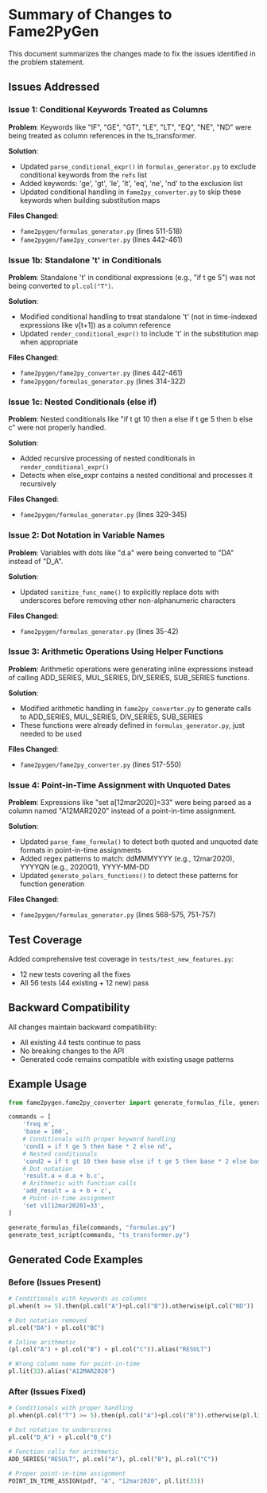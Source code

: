 # Summary of Changes to Fame2PyGen

This document summarizes the changes made to fix the issues identified in the problem statement.

## Issues Addressed

### Issue 1: Conditional Keywords Treated as Columns

**Problem**: Keywords like "IF", "GE", "GT", "LE", "LT", "EQ", "NE", "ND" were being treated as column references in the ts_transformer.

**Solution**:
- Updated `parse_conditional_expr()` in `formulas_generator.py` to exclude conditional keywords from the `refs` list
- Added keywords: 'ge', 'gt', 'le', 'lt', 'eq', 'ne', 'nd' to the exclusion list
- Updated conditional handling in `fame2py_converter.py` to skip these keywords when building substitution maps

**Files Changed**:
- `fame2pygen/formulas_generator.py` (lines 511-518)
- `fame2pygen/fame2py_converter.py` (lines 442-461)

### Issue 1b: Standalone 't' in Conditionals

**Problem**: Standalone 't' in conditional expressions (e.g., "if t ge 5") was not being converted to `pl.col("T")`.

**Solution**:
- Modified conditional handling to treat standalone 't' (not in time-indexed expressions like v[t+1]) as a column reference
- Updated `render_conditional_expr()` to include 't' in the substitution map when appropriate

**Files Changed**:
- `fame2pygen/fame2py_converter.py` (lines 442-461)
- `fame2pygen/formulas_generator.py` (lines 314-322)

### Issue 1c: Nested Conditionals (else if)

**Problem**: Nested conditionals like "if t gt 10 then a else if t ge 5 then b else c" were not properly handled.

**Solution**:
- Added recursive processing of nested conditionals in `render_conditional_expr()`
- Detects when else_expr contains a nested conditional and processes it recursively

**Files Changed**:
- `fame2pygen/formulas_generator.py` (lines 329-345)

### Issue 2: Dot Notation in Variable Names

**Problem**: Variables with dots like "d.a" were being converted to "DA" instead of "D_A".

**Solution**:
- Updated `sanitize_func_name()` to explicitly replace dots with underscores before removing other non-alphanumeric characters

**Files Changed**:
- `fame2pygen/formulas_generator.py` (lines 35-42)

### Issue 3: Arithmetic Operations Using Helper Functions

**Problem**: Arithmetic operations were generating inline expressions instead of calling ADD_SERIES, MUL_SERIES, DIV_SERIES, SUB_SERIES functions.

**Solution**:
- Modified arithmetic handling in `fame2py_converter.py` to generate calls to ADD_SERIES, MUL_SERIES, DIV_SERIES, SUB_SERIES
- These functions were already defined in `formulas_generator.py`, just needed to be used

**Files Changed**:
- `fame2pygen/fame2py_converter.py` (lines 517-550)

### Issue 4: Point-in-Time Assignment with Unquoted Dates

**Problem**: Expressions like "set a[12mar2020]=33" were being parsed as a column named "A12MAR2020" instead of a point-in-time assignment.

**Solution**:
- Updated `parse_fame_formula()` to detect both quoted and unquoted date formats in point-in-time assignments
- Added regex patterns to match: ddMMMYYYY (e.g., 12mar2020), YYYYQN (e.g., 2020Q1), YYYY-MM-DD
- Updated `generate_polars_functions()` to detect these patterns for function generation

**Files Changed**:
- `fame2pygen/formulas_generator.py` (lines 568-575, 751-757)

## Test Coverage

Added comprehensive test coverage in `tests/test_new_features.py`:
- 12 new tests covering all the fixes
- All 56 tests (44 existing + 12 new) pass

## Backward Compatibility

All changes maintain backward compatibility:
- All existing 44 tests continue to pass
- No breaking changes to the API
- Generated code remains compatible with existing usage patterns

## Example Usage

```python
from fame2pygen.fame2py_converter import generate_formulas_file, generate_test_script

commands = [
    'freq m',
    'base = 100',
    # Conditionals with proper keyword handling
    'cond1 = if t ge 5 then base * 2 else nd',
    # Nested conditionals
    'cond2 = if t gt 10 then base else if t ge 5 then base * 2 else base * 3',
    # Dot notation
    'result.a = d.a + b.c',
    # Arithmetic with function calls
    'add_result = a + b + c',
    # Point-in-time assignment
    'set v1[12mar2020]=33',
]

generate_formulas_file(commands, "formulas.py")
generate_test_script(commands, "ts_transformer.py")
```

## Generated Code Examples

### Before (Issues Present)
```python
# Conditionals with keywords as columns
pl.when(t >= 5).then(pl.col("A")+pl.col("B")).otherwise(pl.col("ND"))

# Dot notation removed
pl.col("DA") + pl.col("BC")

# Inline arithmetic
(pl.col("A") + pl.col("B") + pl.col("C")).alias("RESULT")

# Wrong column name for point-in-time
pl.lit(33).alias("A12MAR2020")
```

### After (Issues Fixed)
```python
# Conditionals with proper handling
pl.when(pl.col("T") >= 5).then(pl.col("A")+pl.col("B")).otherwise(pl.lit(None))

# Dot notation to underscores
pl.col("D_A") + pl.col("B_C")

# Function calls for arithmetic
ADD_SERIES("RESULT", pl.col("A"), pl.col("B"), pl.col("C"))

# Proper point-in-time assignment
POINT_IN_TIME_ASSIGN(pdf, "A", "12mar2020", pl.lit(33))
```
